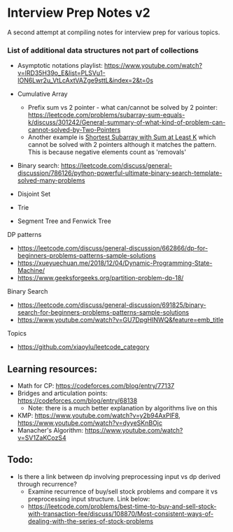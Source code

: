 # Interview Prep Notes v2

A second attempt at compiling notes for interview prep for various topics.


### List of additional data structures not part of collections

- Asymptotic notations playlist: https://www.youtube.com/watch?v=lRD35H39o_E&list=PLSVu1-lON6Lwr2u_VtLcAxtVAZge9sttL&index=2&t=0s

- Cumulative Array
  - Prefix sum vs 2 pointer - what can/cannot be solved by 2 pointer: https://leetcode.com/problems/subarray-sum-equals-k/discuss/301242/General-summary-of-what-kind-of-problem-can-cannot-solved-by-Two-Pointers
  - Another example is [Shortest Subarray with Sum at Least K](https://leetcode.com/problems/shortest-subarray-with-sum-at-least-k/) which cannot be solved with 2 pointers although it matches the pattern. This is because negative elements count as 'removals'

- Binary search: https://leetcode.com/discuss/general-discussion/786126/python-powerful-ultimate-binary-search-template-solved-many-problems
- Disjoint Set
- Trie
- Segment Tree and Fenwick Tree

DP patterns
- https://leetcode.com/discuss/general-discussion/662866/dp-for-beginners-problems-patterns-sample-solutions
- https://xueyuechuan.me/2018/12/04/Dynamic-Programming-State-Machine/
- https://www.geeksforgeeks.org/partition-problem-dp-18/


Binary Search
- https://leetcode.com/discuss/general-discussion/691825/binary-search-for-beginners-problems-patterns-sample-solutions
- https://www.youtube.com/watch?v=GU7DpgHINWQ&feature=emb_title

Topics
- https://github.com/xiaoylu/leetcode_category

## Learning resources:

- Math for CP: https://codeforces.com/blog/entry/77137
- Bridges and articulation points: https://codeforces.com/blog/entry/68138
  - Note: there is a much better explanation by algorithms live on this
- KMP: https://www.youtube.com/watch?v=y2b94AxPlF8, https://www.youtube.com/watch?v=dyyeSKnBOjc
- Manacher's Algorithm: https://www.youtube.com/watch?v=SV1ZaKCozS4


## Todo:

- Is there a link between dp involving preprocessing input vs dp derived through recurrence?
  - Examine recurrence of buy/sell stock problems and compare it vs preprocessing input structure. Link below:
  - https://leetcode.com/problems/best-time-to-buy-and-sell-stock-with-transaction-fee/discuss/108870/Most-consistent-ways-of-dealing-with-the-series-of-stock-problems
